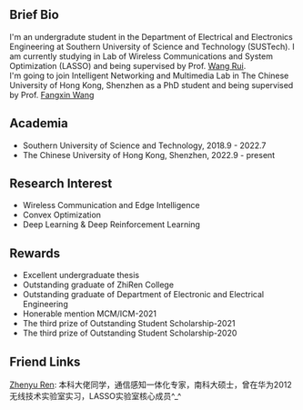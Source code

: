 ## Brief Bio
I'm an undergradute student in the Department of Electrical and Electronics Engineering at Southern University of Science and Technology (SUSTech). I am currently studying in Lab of Wireless Communications and System Optimization (LASSO) and being supervised by Prof. [Wang Rui](http://lasso.eee.sustech.edu.cn/).\
I'm going to join Intelligent Networking and Multimedia Lab in The Chinese University of Hong Kong, Shenzhen as a PhD student and being supervised by Prof. [Fangxin Wang](https://mypage.cuhk.edu.cn/academics/wangfangxin/index.html)

## Academia
- Southern University of Science and Technology, 2018.9 - 2022.7
- The Chinese University of Hong Kong, Shenzhen, 2022.9 - present

## Research Interest
- Wireless Communication and Edge Intelligence
- Convex Optimization
- Deep Learning & Deep Reinforcement Learning

## Rewards
- Excellent undergraduate thesis
- Outstanding graduate of ZhiRen College
- Outstanding graduate of Department of Electronic and Electrical Engineering
- Honerable mention MCM/ICM-2021
- The third prize of Outstanding Student Scholarship-2021
- The third prize of Outstanding Student Scholarship-2020

## Friend Links
[Zhenyu Ren](https://rzy0901.github.io/): 本科大佬同学，通信感知一体化专家，南科大硕士，曾在华为2012无线技术实验室实习，LASSO实验室核心成员^_^
